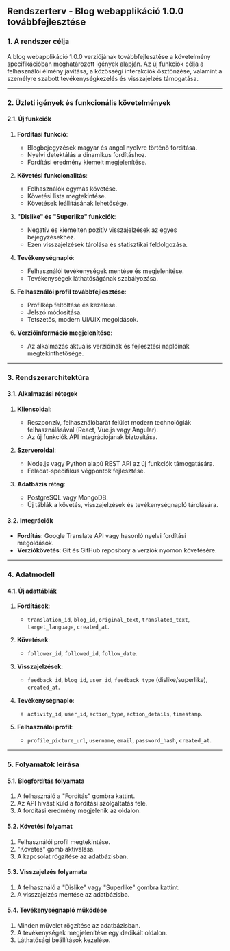 


## Rendszerterv - Blog webapplikáció 1.0.0 továbbfejlesztése


### 1. A rendszer célja
A blog webapplikáció 1.0.0 verziójának továbbfejlesztése a követelmény specifikációban meghatározott igények alapján. Az új funkciók célja a felhasználói élmény javítása, a közösségi interakciók ösztönzése, valamint a személyre szabott tevékenységkezelés és visszajelzés támogatása.

---

### 2. Üzleti igények és funkcionális követelmények
#### 2.1. Új funkciók
1. **Fordítási funkció**:
   - Blogbejegyzések magyar és angol nyelvre történő fordítása.
   - Nyelvi detektálás a dinamikus fordításhoz.
   - Fordítási eredmény kiemelt megjelenítése.

2. **Követési funkcionalitás**:
   - Felhasználók egymás követése.
   - Követési lista megtekintése.
   - Követések leállításának lehetősége.

3. **"Dislike" és "Superlike" funkciók**:
   - Negatív és kiemelten pozitív visszajelzések az egyes bejegyzésekhez.
   - Ezen visszajelzések tárolása és statisztikai feldolgozása.

4. **Tevékenységnapló**:
   - Felhasználói tevékenységek mentése és megjelenítése.
   - Tevékenységek láthatóságának szabályozása.

5. **Felhasználói profil továbbfejlesztése**:
   - Profilkép feltöltése és kezelése.
   - Jelszó módosítása.
   - Tetszetős, modern UI/UIX megoldások.

6. **Verzióinformáció megjelenítése**:
   - Az alkalmazás aktuális verzióinak és fejlesztési naplóinak megtekinthetősége.

---

### 3. Rendszerarchitektúra
#### 3.1. Alkalmazási rétegek
1. **Kliensoldal**:
   - Reszponzív, felhasználóbarát felület modern technológiák felhasználásával (React, Vue.js vagy Angular).
   - Az új funkciók API integrációjának biztosítása.

2. **Szerveroldal**:
   - Node.js vagy Python alapú REST API az új funkciók támogatására.
   - Feladat-specifikus végpontok fejlesztése.

3. **Adatbázis réteg**:
   - PostgreSQL vagy MongoDB.
   - Új táblák a követés, visszajelzések és tevékenységnapló tárolására.

#### 3.2. Integrációk
- **Fordítás**: Google Translate API vagy hasonló nyelvi fordítási megoldások.
- **Verziókövetés**: Git és GitHub repository a verziók nyomon követésére.

---

### 4. Adatmodell
#### 4.1. Új adattáblák
1. **Fordítások**:
   - `translation_id`, `blog_id`, `original_text`, `translated_text`, `target_language`, `created_at`.

2. **Követések**:
   - `follower_id`, `followed_id`, `follow_date`.

3. **Visszajelzések**:
   - `feedback_id`, `blog_id`, `user_id`, `feedback_type` (dislike/superlike), `created_at`.

4. **Tevékenységnapló**:
   - `activity_id`, `user_id`, `action_type`, `action_details`, `timestamp`.

5. **Felhasználói profil**:
   - `profile_picture_url`, `username`, `email`, `password_hash`, `created_at`.

---

### 5. Folyamatok leírása
#### 5.1. Blogfordítás folyamata
1. A felhasználó a "Fordítás" gombra kattint.
2. Az API hívást küld a fordítási szolgáltatás felé.
3. A fordítási eredmény megjelenik az oldalon.

#### 5.2. Követési folyamat
1. Felhasználói profil megtekintése.
2. "Követés" gomb aktiválása.
3. A kapcsolat rögzítése az adatbázisban.

#### 5.3. Visszajelzés folyamata
1. A felhasználó a "Dislike" vagy "Superlike" gombra kattint.
2. A visszajelzés mentése az adatbázisba.

#### 5.4. Tevékenységnapló működése
1. Minden művelet rögzítése az adatbázisban.
2. A tevékenységek megjelenítése egy dedikált oldalon.
3. Láthatósági beállítások kezelése.